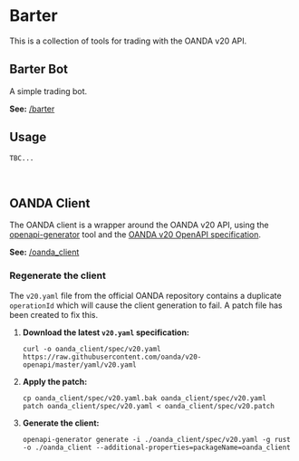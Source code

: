 
# Barter

This is a collection of tools for trading with the OANDA v20 API.  

## Barter Bot

A simple trading bot.  

**See:** [/barter](barter)  

## Usage

```shell
TBC...
```
<br>

## OANDA Client

The OANDA client is a wrapper around the OANDA v20 API, using the [openapi-generator](https://github.com/OpenAPITools/openapi-generator) tool and the [OANDA v20 OpenAPI specification](https://github.com/oanda/v20-openapi/blob/master/yaml/v20.yaml).  

**See:** [/oanda_client](oanda_client)  

### Regenerate the client

The `v20.yaml` file from the official OANDA repository contains a duplicate `operationId` which will cause the client generation to fail. A patch file has been created to fix this.

1.  **Download the latest `v20.yaml` specification:**
    ```shell
    curl -o oanda_client/spec/v20.yaml https://raw.githubusercontent.com/oanda/v20-openapi/master/yaml/v20.yaml
    ```
2.  **Apply the patch:**
    ```shell
    cp oanda_client/spec/v20.yaml.bak oanda_client/spec/v20.yaml
    patch oanda_client/spec/v20.yaml < oanda_client/spec/v20.patch
    ```
3.  **Generate the client:**
    ```shell
    openapi-generator generate -i ./oanda_client/spec/v20.yaml -g rust -o ./oanda_client --additional-properties=packageName=oanda_client
    ```
<br>
